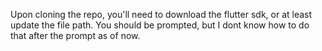 Upon cloning the repo, you'll need to download the flutter sdk, or at least update the file path. You should be prompted, but I dont know how to do that after the prompt as of now.
